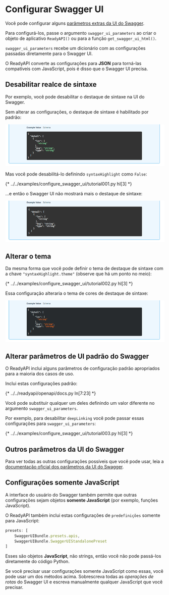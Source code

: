 # Configurar Swagger UI

Você pode configurar alguns <a href="https://swagger.io/docs/open-source-tools/swagger-ui/usage/configuration/" class="external-link" target="_blank">parâmetros extras da UI do Swagger</a>.

Para configurá-los, passe o argumento `swagger_ui_parameters` ao criar o objeto de aplicativo `ReadyAPI()` ou para a função `get_swagger_ui_html()`.

`swagger_ui_parameters` recebe um dicionário com as configurações passadas diretamente para o Swagger UI.

O ReadyAPI converte as configurações para **JSON** para torná-las compatíveis com JavaScript, pois é disso que o Swagger UI precisa.

## Desabilitar realce de sintaxe

Por exemplo, você pode desabilitar o destaque de sintaxe na UI do Swagger.

Sem alterar as configurações, o destaque de sintaxe é habilitado por padrão:

<img src="/img/tutorial/extending-openapi/image02.png">

Mas você pode desabilitá-lo definindo `syntaxHighlight` como `False`:

{* ../../examples/configure_swagger_ui/tutorial001.py hl[3] *}

...e então o Swagger UI não mostrará mais o destaque de sintaxe:

<img src="/img/tutorial/extending-openapi/image03.png">

## Alterar o tema

Da mesma forma que você pode definir o tema de destaque de sintaxe com a chave `"syntaxHighlight.theme"` (observe que há um ponto no meio):

{* ../../examples/configure_swagger_ui/tutorial002.py hl[3] *}

Essa configuração alteraria o tema de cores de destaque de sintaxe:

<img src="/img/tutorial/extending-openapi/image04.png">

## Alterar parâmetros de UI padrão do Swagger

O ReadyAPI inclui alguns parâmetros de configuração padrão apropriados para a maioria dos casos de uso.

Inclui estas configurações padrão:

{* ../../readyapi/openapi/docs.py ln[7:23] *}

Você pode substituir qualquer um deles definindo um valor diferente no argumento `swagger_ui_parameters`.

Por exemplo, para desabilitar `deepLinking` você pode passar essas configurações para `swagger_ui_parameters`:

{* ../../examples/configure_swagger_ui/tutorial003.py hl[3] *}

## Outros parâmetros da UI do Swagger

Para ver todas as outras configurações possíveis que você pode usar, leia a <a href="https://swagger.io/docs/open-source-tools/swagger-ui/usage/configuration/" class="external-link" target="_blank">documentação oficial dos parâmetros da UI do Swagger</a>.

## Configurações somente JavaScript

A interface do usuário do Swagger também permite que outras configurações sejam objetos **somente JavaScript** (por exemplo, funções JavaScript).

O ReadyAPI também inclui estas configurações de `predefinições` somente para JavaScript:

```JavaScript
presets: [
    SwaggerUIBundle.presets.apis,
    SwaggerUIBundle.SwaggerUIStandalonePreset
]
```

Esses são objetos **JavaScript**, não strings, então você não pode passá-los diretamente do código Python.

Se você precisar usar configurações somente JavaScript como essas, você pode usar um dos métodos acima. Sobrescreva todas as *operações de rotas* do Swagger UI e escreva manualmente qualquer JavaScript que você precisar.
